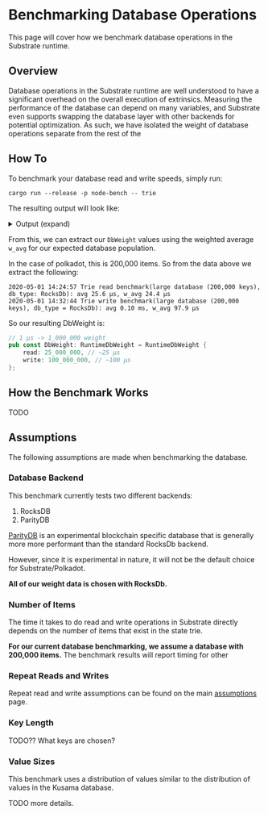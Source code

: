 # Benchmarking Database Operations

This page will cover how we benchmark database operations in the Substrate runtime.

## Overview

Database operations in the Substrate runtime are well understood to have a significant overhead on the overall execution of extrinsics.
Measuring the performance of the database can depend on many variables, and Substrate even supports swapping the database layer with other backends for potential optimization.
As such, we have isolated the weight of database operations separate from the rest of the

## How To

To benchmark your database read and write speeds, simply run:

```
cargo run --release -p node-bench -- trie
```

The resulting output will look like:

<details>
<summary> Output (expand)</summary>

```
2020-05-01 14:23:44 Starting Trie read benchmark(empty database (200 keys), db_type: RocksDb)
2020-05-01 14:23:45 Trie read benchmark(empty database (200 keys), db_type: RocksDb): avg 6.1 µs, w_avg 6.1 µs
2020-05-01 14:23:45 Starting Trie read benchmark(empty database (200 keys), db_type: ParityDb)
2020-05-01 14:23:45 Trie read benchmark(empty database (200 keys), db_type: ParityDb): avg 3.9 µs, w_avg 3.9 µs
2020-05-01 14:23:45 Starting Trie read benchmark(smallest database (1,000 keys), db_type: RocksDb)
2020-05-01 14:23:45 Trie read benchmark(smallest database (1,000 keys), db_type: RocksDb): avg 7.6 µs, w_avg 7.6 µs
2020-05-01 14:23:45 Starting Trie read benchmark(smallest database (1,000 keys), db_type: ParityDb)
2020-05-01 14:23:46 Trie read benchmark(smallest database (1,000 keys), db_type: ParityDb): avg 4.6 µs, w_avg 4.6 µs
2020-05-01 14:23:46 Starting Trie read benchmark(small database (10,000 keys), db_type: RocksDb)
2020-05-01 14:23:48 Trie read benchmark(small database (10,000 keys), db_type: RocksDb): avg 21.2 µs, w_avg 19.0 µs
2020-05-01 14:23:48 Starting Trie read benchmark(small database (10,000 keys), db_type: ParityDb)
2020-05-01 14:23:50 Trie read benchmark(small database (10,000 keys), db_type: ParityDb): avg 5.7 µs, w_avg 5.6 µs
2020-05-01 14:23:50 Starting Trie read benchmark(medium database (100,000 keys), db_type: RocksDb)
2020-05-01 14:24:08 Trie read benchmark(medium database (100,000 keys), db_type: RocksDb): avg 21.8 µs, w_avg 20.3 µs
2020-05-01 14:24:08 Starting Trie read benchmark(medium database (100,000 keys), db_type: ParityDb)
2020-05-01 14:24:20 Trie read benchmark(medium database (100,000 keys), db_type: ParityDb): avg 7.4 µs, w_avg 7.3 µs
2020-05-01 14:24:20 Starting Trie read benchmark(large database (200,000 keys), db_type: RocksDb)
2020-05-01 14:24:57 Trie read benchmark(large database (200,000 keys), db_type: RocksDb): avg 25.6 µs, w_avg 24.4 µs
2020-05-01 14:24:57 Starting Trie read benchmark(large database (200,000 keys), db_type: ParityDb)
2020-05-01 14:25:20 Trie read benchmark(large database (200,000 keys), db_type: ParityDb): avg 7.8 µs, w_avg 7.7 µs
2020-05-01 14:25:20 Starting Trie read benchmark(huge database (1,000,000 keys), db_type: RocksDb)
2020-05-01 14:29:51 Trie read benchmark(huge database (1,000,000 keys), db_type: RocksDb): avg 4.782966 ms, w_avg 4.781659 ms
2020-05-01 14:29:51 Starting Trie read benchmark(huge database (1,000,000 keys), db_type: ParityDb)
2020-05-01 14:31:35 Trie read benchmark(huge database (1,000,000 keys), db_type: ParityDb): avg 8.6 µs, w_avg 8.6 µs
2020-05-01 14:31:35 Starting Trie write benchmark(empty database (200 keys), db_type = RocksDb)
2020-05-01 14:31:35 Trie write benchmark(empty database (200 keys), db_type = RocksDb): avg 43.2 µs, w_avg 43.2 µs
2020-05-01 14:31:35 Starting Trie write benchmark(empty database (200 keys), db_type = ParityDb)
2020-05-01 14:31:36 Trie write benchmark(empty database (200 keys), db_type = ParityDb): avg 30.3 µs, w_avg 30.1 µs
2020-05-01 14:31:36 Starting Trie write benchmark(smallest database (1,000 keys), db_type = RocksDb)
2020-05-01 14:31:36 Trie write benchmark(smallest database (1,000 keys), db_type = RocksDb): avg 52.8 µs, w_avg 52.6 µs
2020-05-01 14:31:36 Starting Trie write benchmark(smallest database (1,000 keys), db_type = ParityDb)
2020-05-01 14:31:36 Trie write benchmark(smallest database (1,000 keys), db_type = ParityDb): avg 34.5 µs, w_avg 33.7 µs
2020-05-01 14:31:36 Starting Trie write benchmark(small database (10,000 keys), db_type = RocksDb)
2020-05-01 14:31:38 Trie write benchmark(small database (10,000 keys), db_type = RocksDb): avg 93.1 µs, w_avg 77.6 µs
2020-05-01 14:31:38 Starting Trie write benchmark(small database (10,000 keys), db_type = ParityDb)
2020-05-01 14:31:40 Trie write benchmark(small database (10,000 keys), db_type = ParityDb): avg 39.3 µs, w_avg 38.8 µs
2020-05-01 14:31:40 Starting Trie write benchmark(medium database (100,000 keys), db_type = RocksDb)
2020-05-01 14:31:57 Trie write benchmark(medium database (100,000 keys), db_type = RocksDb): avg 0.12 ms, w_avg 0.10 ms
2020-05-01 14:31:57 Starting Trie write benchmark(medium database (100,000 keys), db_type = ParityDb)
2020-05-01 14:32:09 Trie write benchmark(medium database (100,000 keys), db_type = ParityDb): avg 45.7 µs, w_avg 45.4 µs
2020-05-01 14:32:09 Starting Trie write benchmark(large database (200,000 keys), db_type = RocksDb)
2020-05-01 14:32:44 Trie write benchmark(large database (200,000 keys), db_type = RocksDb): avg 0.10 ms, w_avg 97.9 µs
2020-05-01 14:32:44 Starting Trie write benchmark(large database (200,000 keys), db_type = ParityDb)
2020-05-01 14:33:06 Trie write benchmark(large database (200,000 keys), db_type = ParityDb): avg 47.5 µs, w_avg 46.5 µs
2020-05-01 14:33:06 Starting Trie write benchmark(huge database (1,000,000 keys), db_type = RocksDb)
2020-05-01 14:37:13 Trie write benchmark(huge database (1,000,000 keys), db_type = RocksDb): avg 3.722181 ms, w_avg 3.724226 ms
2020-05-01 14:37:13 Starting Trie write benchmark(huge database (1,000,000 keys), db_type = ParityDb)
2020-05-01 14:38:57 Trie write benchmark(huge database (1,000,000 keys), db_type = ParityDb): avg 50.6 µs, w_avg 50.5 µs
```
</details>

From this, we can extract our `DbWeight` values using the weighted average `w_avg` for our expected database population.

In the case of polkadot, this is 200,000 items. So from the data above we extract the following:

```
2020-05-01 14:24:57 Trie read benchmark(large database (200,000 keys), db_type: RocksDb): avg 25.6 µs, w_avg 24.4 µs
2020-05-01 14:32:44 Trie write benchmark(large database (200,000 keys), db_type = RocksDb): avg 0.10 ms, w_avg 97.9 µs
```

So our resulting DbWeight is:

```rust
// 1 µs -> 1_000_000 weight
pub const DbWeight: RuntimeDbWeight = RuntimeDbWeight {
	read: 25_000_000, // ~25 µs
	write: 100_000_000, // ~100 µs
};
```

## How the Benchmark Works

TODO

## Assumptions

The following assumptions are made when benchmarking the database.

### Database Backend

This benchmark currently tests two different backends:

1. RocksDB
2. ParityDB

[ParityDB](https://github.com/paritytech/parity-db) is an experimental blockchain specific database that is generally more more performant than the standard RocksDb backend.

However, since it is experimental in nature, it will not be the default choice for Substrate/Polkadot.

**All of our weight data is chosen with RocksDb.**

### Number of Items

The time it takes to do read and write operations in Substrate directly depends on the number of items that exist in the state trie.

**For our current database benchmarking, we assume a database with 200,000 items.** The benchmark results will report timing for other

### Repeat Reads and Writes

Repeat read and write assumptions can be found on the main [assumptions](assumptions.md) page.

### Key Length

TODO?? What keys are chosen?

### Value Sizes

This benchmark uses a distribution of values similar to the distribution of values in the Kusama database.

TODO more details.
